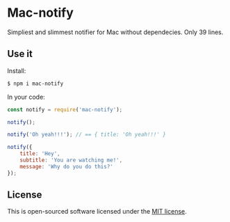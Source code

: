 # Mac-notify

Simpliest and slimmest notifier for Mac without dependecies. Only 39 lines.

## Use it
Install:
```sh
$ npm i mac-notify
```

In your code:
```js
const notify = require('mac-notify');

notify();

notify('Oh yeah!!!'); // == { title: 'Oh yeah!!!' }

notify({
    title: 'Hey',
    subtitle: 'You are watching me!',
    message: 'Why do you do this?'
});
```

## License

This is open-sourced software licensed under the [MIT license](http://opensource.org/licenses/MIT).